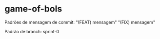 # game-of-bols

Padrões de mensagem de commit:
"(FEAT) mensagem"
"(FIX) mensagem"

Padrão de branch:
sprint-0
